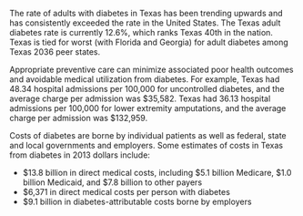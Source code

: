 The rate of adults with diabetes in Texas has been trending upwards and has consistently exceeded the rate in the United States.  The Texas adult diabetes rate is currently 12.6%, which ranks Texas 40th in the nation. Texas is tied for worst (with Florida and Georgia) for adult diabetes among Texas 2036 peer states.

Appropriate preventive care can minimize associated poor health outcomes and avoidable medical utilization from diabetes. For example, Texas had 48.34 hospital admissions per 100,000 for uncontrolled diabetes, and the average charge per admission was $35,582. Texas had 36.13 hospital admissions per 100,000 for lower extremity amputations, and the average charge per admission was $132,959.  

Costs of diabetes are borne by individual patients as well as federal, state and local governments and employers. Some estimates of costs in Texas from diabetes in 2013 dollars include:
* $13.8 billion in direct medical costs, including $5.1 billion Medicare, $1.0 billion Medicaid, and $7.8 billion to other payers
* $6,371 in direct medical costs per person with diabetes
* $9.1 billion in diabetes-attributable costs borne by employers
